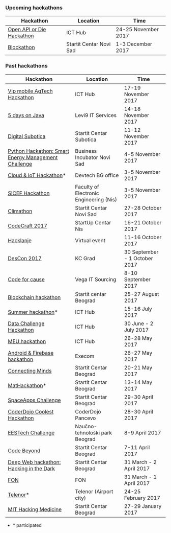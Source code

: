 ### Upcoming hackathons

| Hackathon | Location | Time |
| --------- | -------- | ---- |
| [Open API or Die Hackathon](http://bakson.rs/en/hackaton/) | ICT Hub | 24-25 November 2017 |
| [Blockathon](https://startit.rs/pravimo-prvi-blockchain-hakaton-u-novom-sadu-prijavite-se-do-24-novembra/) | Startit Centar Novi Sad | 1-3 December 2017 |

### Past hackathons

| Hackathon | Location | Time |
| --------- | -------- | ---- |
| [Vip mobile AgTech Hackathon](http://hackathon.icthub.rs/) | ICT Hub | 17-19 November 2017 |
| [5 days on Java](http://www.5dananajavi.com) | Levi9 IT Services | 14-18 November 2017 |
| [Digital Subotica](https://startit.rs/hakaton-digitalna-subotica-u-startit-centru-kreirajmo-digitalna-resenja-za-bolji-grad/) | Startit Centar Subotica | 11-12 November 2017 |
| [Python Hackathon: Smart Energy Management Challenge](http://info.typhoon-hil.com/typhoon-hil-inc.-invites-you-to-the-first-python-hackathon-to-be-held-in-serbia) | Business Incubator Novi Sad | 4-5 November 2017 |
| [Cloud & IoT Hackathon](https://devtechgroup.com/hackathon/)* | Devtech BG office | 3-5 November 2017 |
| [SICEF Hackathon](http://sicef.info/hakaton/) | Faculty of Electronic Engineering (Nis) | 3-5 November 2017 |
| [Climathon](https://climathon.climate-kic.org/) | Startit Centar Novi Sad | 27-28 October 2017 |
| [CodeCraft 2017](http://codecraft.gq/) | StartUp Centar Nis | 16-21 October 2017 |
| [Hacklanje](https://poslovi.infostud.com/vesti/Virtualni-Hakaton-na-Virtuelnim-danima-karijere-i-znanja/53063) | Virtual event | 11-16 October 2017 |
| [DesCon 2017](https://descon.me/2017/) | KC Grad | 30 September - 1 October 2017 |
| [Code for cause](https://www.vegaitsourcing.rs/media-center/news/2017/06/code-for-cause/code-for-cause/) | Vega IT Sourcing | 8-10 September 2017 |
| [Blockchain hackathon](https://startit.rs/pravimo-veliki-blockchain-hakaton-u-beogradu-prosiri-vest/) | Startit centar Beograd | 25-27 August 2017 |
| [Summer hackathon](https://poslovi.infostud.com/hakaton/)* | ICT Hub | 15-16 July 2017 |
| [Data Challenge Hackathon](http://hackathon.icthub.rs/) | ICT Hub | 30 June - 2 July 2017 |
| [MEU.hackathon](http://hackathon.belgrade-meu.org/) | ICT Hub | 26-28 May 2017 |
| [Android & Firebase hackathon](https://www.facebook.com/events/451289448544340/) | Execom | 26-27 May 2017 |
| [Connecting Minds](http://www.ngoaktiv.org/srb/news/connecting-minds-hackathon-at-startit-center-belgrade-applications-open-until-may-15) | Startit Centar Beograd | 20-21 May 2017 |
| [MatHackathon](http://mathack.rs)* | Startit Centar Beograd | 13-14 May 2017 |
| [SpaceApps Challenge](https://2017.spaceappschallenge.org/locations/belgrade) | Startit Centar Beograd | 29-30 April 2017 |
| [CoderDojo Coolest Hackathon](https://goo.gl/forms/bXEWwjVl1aroJNkC3) | CoderDojo Pancevo | 28-30 April 2017 |
| [EESTech Challenge](https://eestechchallenge.eestec.net/#/) | Naučno-tehnološki park Beograd | 8-9 April 2017 |
| [Code Beyond](http://hack.best.rs) | Startit Centar Beograd | 7-11 April 2017 |
| [Deep Web hackathon: Hacking in the Dark](https://startit.rs/hacking-in-the-dark/) | Startit Centar Beograd | 31 March - 2 April 2017 |
| [FON](http://hakaton.fonis.rs) | FON | 31 March - 1 April 2017 |
| [Telenor](https://www.telenor.rs/sr/privatni/servisi/telenor-hakaton)* | Telenor (Airport city) |  24-25 February 2017 |
| [MIT Hacking Medicine](http://hakaton.rs/mit-hacking-medicine/) | Startit Centar Beograd |  27-29 January 2017 |

- \* participated
